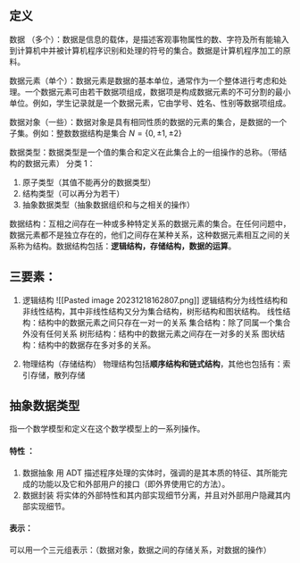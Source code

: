 ## 定义
数据 （多个）：数据是信息的载体，是描述客观事物属性的数、字符及所有能输入到计算机中并被计算机程序识别和处理的符号的集合。数据是计算机程序加工的原料。

数据元素（单个）：数据元素是数据的基本单位，通常作为一个整体进行考虑和处理。一个数据元素可由若干数据项组成，数据项是构成数据元素的不可分割的最小单位。例如，学生记录就是一个数据元素，它由学号、姓名、性别等数据项组成。

数据对象（一些）：数据对象是具有相同性质的数据的元素的集合，是数据的一个子集。例如：整数数据结构是集合 $N=\{0,\pm1,\pm 2\}$

数据类型：数据类型是一个值的集合和定义在此集合上的一组操作的总称。（带结构的数据元素）
分类 1：
1. 原子类型（其值不能再分的数据类型）
2. 结构类型（可以再分为若干）
3. 抽象数据类型（抽象数据组织和与之相关的操作）


数据结构：互相之间存在一种或多种特定关系的数据元素的集合。在任何问题中，数据元素都不是独立存在的，他们之间存在某种关系，这种数据元素相互之间的关系称为结构。数据结构包括：**逻辑结构，存储结构，数据的运算**。

## 三要素：
1. 逻辑结构
![[Pasted image 20231218162807.png]]
逻辑结构分为线性结构和非线性结构，其中非线性结构又分为集合结构，树形结构和图状结构。
线性结构：结构中的数据元素之间只存在一对一的关系
集合结构：除了同属一个集合外没有任何关系
树形结构：结构中的数据元素之间存在一对多的关系
图状结构：结构中的数据存在多对多的关系。

2. 物理结构（存储结构）
物理结构包括**顺序结构和链式结构**，其他也包括有：索引存储，散列存储

## 抽象数据类型
指一个数学模型和定义在这个数学模型上的一系列操作。
#### 特性 ：
1. 数据抽象
用 ADT 描述程序处理的实体时，强调的是其本质的特征、其所能完成的功能以及它和外部用户的接口（即外界使用它的方法）。
2. 数据封装
将实体的外部特性和其内部实现细节分离，并且对外部用户隐藏其内部实现细节。

#### 表示：
可以用一个三元组表示：（数据对象，数据之间的存储关系，对数据的操作）

